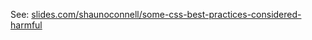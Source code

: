 See: [slides.com/shaunoconnell/some-css-best-practices-considered-harmful](http://slides.com/shaunoconnell/some-css-best-practices-considered-harmful#/)
